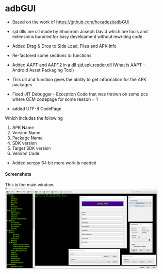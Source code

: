 # adbGUI
- Based on the work of https://github.com/hexadezi/adbGUI
- sjd dlls are dll made by Shomrom Joseph David which are tools and extensions bundled for easy development without rewriting code.

- Added Drag & Drop to Side Load, Files and APK Info
- Re-factored some sections to functions

- Added AAPT and AAPT2 in a dll sjd.apk.reader.dll (What is AAPT - Android Asset Packaging Tool)
- This dll and function gives the ability to get information for the APK packages

- Fixed JIT Debugger - Exception Code that was thrown on some pcs where OEM codepage for some reason = 1
- added UTF-8 CodePage

Which includes the following
1. APK Name
2. Version Name
3. Package Name
4. SDK version
5. Target SDK version
6. Version Code

- Added scrcpy 64 bit more work is needed
  
#### Screenshots
This is the main window.
![new gui](screenshot/screenshot_2_1.png)  
